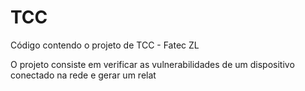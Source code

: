 # TCC
Código contendo o projeto de TCC - Fatec ZL

O projeto consiste em verificar as vulnerabilidades de um dispositivo conectado
na rede e gerar um relat
